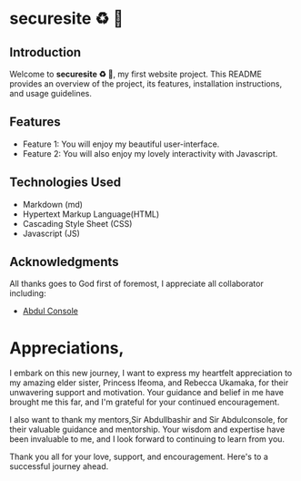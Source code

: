 # securesite ♻️ 🔐

## Introduction
Welcome to **securesite ♻️ 🔐**, my first website project. This README provides an overview of the project, its features, installation instructions, and usage guidelines.

## Features
- Feature 1: You will enjoy my beautiful user-interface.
- Feature 2: You will also enjoy my lovely interactivity with Javascript.

## Technologies Used
- Markdown (md)
- Hypertext Markup Language(HTML)
- Cascading Style Sheet (CSS)
- Javascript (JS)

## Acknowledgments
All thanks goes to God first of foremost, I appreciate all collaborator including:
- [Abdul Console](https://github.com/AbdulConsole)  

# Appreciations,
  I embark on this new journey, I want to express my heartfelt appreciation to my amazing elder sister, Princess Ifeoma, and Rebecca Ukamaka, for their unwavering support and motivation. Your guidance and belief in me have brought me this far, and I'm grateful for your continued encouragement.

 I also want to thank my mentors,Sir Abdullbashir and Sir Abdulconsole, for their valuable guidance and mentorship. Your wisdom and expertise have been invaluable to me, and I look forward to continuing to learn from you.

Thank you all for your love, support, and encouragement. Here's to a successful journey ahead.